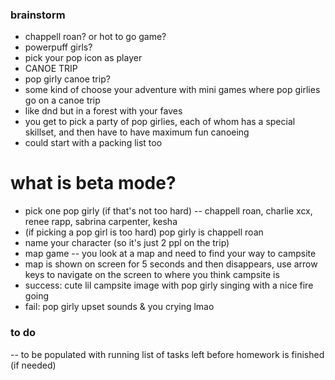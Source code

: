 ### brainstorm
- chappell roan? or hot to go game?
- powerpuff girls?
- pick your pop icon as player
- CANOE TRIP
- pop girly canoe trip?
- some kind of choose your adventure with mini games where pop girlies go on a canoe trip
- like dnd but in a forest with your faves
- you get to pick a party of pop girlies, each of whom has a special skillset, and then have to have maximum fun canoeing
- could start with a packing list too

# what is beta mode?
- pick one pop girly (if that's not too hard) -- chappell roan, charlie xcx, renee rapp, sabrina carpenter, kesha
- (if picking a pop girl is too hard) pop girly is chappell roan
- name your character (so it's just 2 ppl on the trip)
- map game -- you look at a map and need to find your way to campsite
- map is shown on screen for 5 seconds and then disappears, use arrow keys to navigate on the screen to where you think campsite is
- success: cute lil campsite image with pop girly singing with a nice fire going
- fail: pop girly upset sounds & you crying lmao

### to do
-- to be populated with running list of tasks left before homework is finished (if needed)